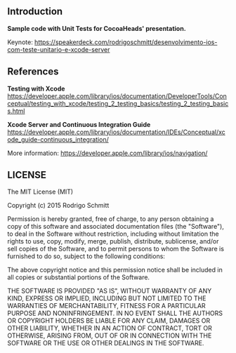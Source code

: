 Introduction
------------

<b>Sample code with Unit Tests for CocoaHeads' presentation.</b>

Keynote: https://speakerdeck.com/rodrigoschmitt/desenvolvimento-ios-com-teste-unitario-e-xcode-server

References
------------

<b>Testing with Xcode</b><br>
https://developer.apple.com/library/ios/documentation/DeveloperTools/Conceptual/testing_with_xcode/testing_2_testing_basics/testing_2_testing_basics.html

<b>Xcode Server and Continuous Integration Guide</b>
https://developer.apple.com/library/ios/documentation/IDEs/Conceptual/xcode_guide-continuous_integration/

More information: https://developer.apple.com/library/ios/navigation/

LICENSE
--------------

The MIT License (MIT)

Copyright (c) 2015 Rodrigo Schmitt

Permission is hereby granted, free of charge, to any person obtaining a copy
of this software and associated documentation files (the "Software"), to deal
in the Software without restriction, including without limitation the rights
to use, copy, modify, merge, publish, distribute, sublicense, and/or sell
copies of the Software, and to permit persons to whom the Software is
furnished to do so, subject to the following conditions:

The above copyright notice and this permission notice shall be included in all
copies or substantial portions of the Software.

THE SOFTWARE IS PROVIDED "AS IS", WITHOUT WARRANTY OF ANY KIND, EXPRESS OR
IMPLIED, INCLUDING BUT NOT LIMITED TO THE WARRANTIES OF MERCHANTABILITY,
FITNESS FOR A PARTICULAR PURPOSE AND NONINFRINGEMENT. IN NO EVENT SHALL THE
AUTHORS OR COPYRIGHT HOLDERS BE LIABLE FOR ANY CLAIM, DAMAGES OR OTHER
LIABILITY, WHETHER IN AN ACTION OF CONTRACT, TORT OR OTHERWISE, ARISING FROM,
OUT OF OR IN CONNECTION WITH THE SOFTWARE OR THE USE OR OTHER DEALINGS IN THE
SOFTWARE.
